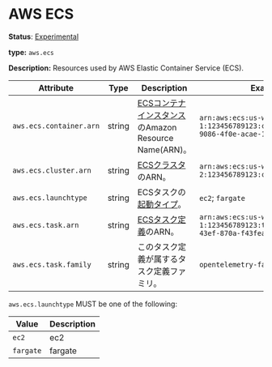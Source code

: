 # AWS ECS

**Status**: [Experimental](../../../../document-status.md)

**type:** `aws.ecs`

**Description:** Resources used by AWS Elastic Container Service (ECS).

<!-- semconv aws.ecs -->
| Attribute  | Type | Description  | Examples  | Required |
|---|---|---|---|---|
| `aws.ecs.container.arn` | string | [ECSコンテナインスタンス](https://docs.aws.amazon.com/AmazonECS/latest/developerguide/ECS_instances.html)のAmazon Resource Name(ARN)。 | `arn:aws:ecs:us-west-1:123456789123:container/32624152-9086-4f0e-acae-1a75b14fe4d9` | No |
| `aws.ecs.cluster.arn` | string | [ECSクラスタ](https://docs.aws.amazon.com/AmazonECS/latest/developerguide/clusters.html)のARN。 | `arn:aws:ecs:us-west-2:123456789123:cluster/my-cluster` | No |
| `aws.ecs.launchtype` | string | ECSタスクの[起動タイプ](https://docs.aws.amazon.com/AmazonECS/latest/developerguide/launch_types.html)。 | `ec2`; `fargate` | No |
| `aws.ecs.task.arn` | string | [ECSタスク定義](https://docs.aws.amazon.com/AmazonECS/latest/developerguide/task_definitions.html)のARN。 | `arn:aws:ecs:us-west-1:123456789123:task/10838bed-421f-43ef-870a-f43feacbbb5b` | No |
| `aws.ecs.task.family` | string | このタスク定義が属するタスク定義ファミリ。 | `opentelemetry-family` | No |

`aws.ecs.launchtype` MUST be one of the following:

| Value  | Description |
|---|---|
| `ec2` | ec2 |
| `fargate` | fargate |
<!-- endsemconv -->

